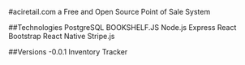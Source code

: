 #aciretail.com
a Free and Open Source Point of Sale System

##Technologies
PostgreSQL
BOOKSHELF.JS
Node.js
Express
React
Bootstrap
React Native
Stripe.js

##Versions
-0.0.1
Inventory Tracker
